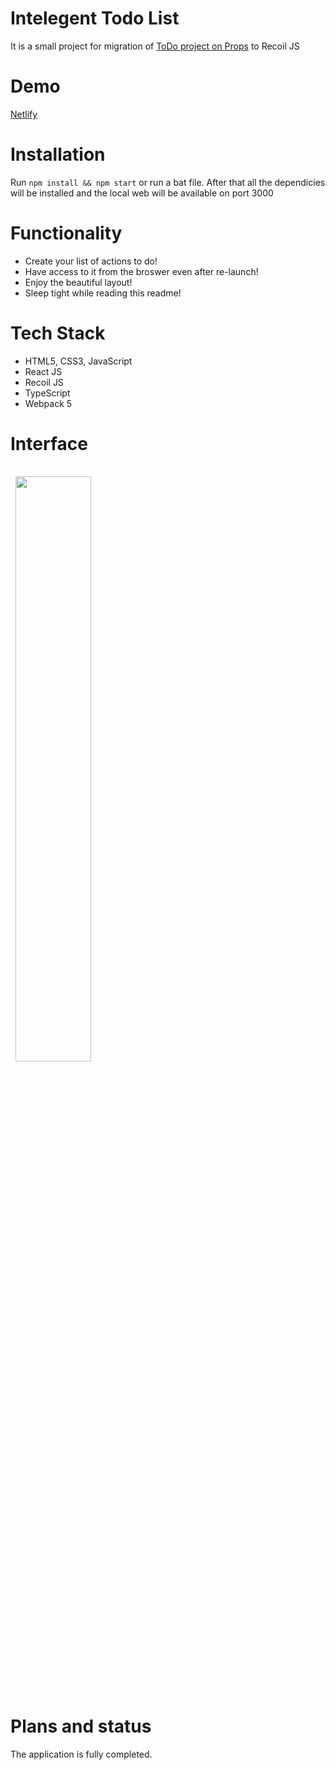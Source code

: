 # Intelegent Todo List

It is a small project for migration of [ToDo project on Props](https://github.com/Sergey-Rogalskiy/intelligitodo) to Recoil JS

# Demo
[Netlify](https://todorecoil.netlify.app/)

# Installation
Run `npm install && npm start` or run a bat file.
After that all the dependicies will be installed and the local web will be available on port 3000

# Functionality
* Create your list of actions to do!
* Have access to it from the broswer even after re-launch!
* Enjoy the beautiful layout!
* Sleep tight while reading this readme!

# Tech Stack
* HTML5, CSS3, JavaScript
* React JS
* Recoil JS
* TypeScript
* Webpack 5

# Interface
<div>
  <img style="margin:1rem 0.5rem"  width=49% src="https://user-images.githubusercontent.com/72499342/131697448-9be57fcf-73b0-4754-84ea-6b08393f71d1.png" />
</div>
<br>

# Plans and status
The application is fully completed.
